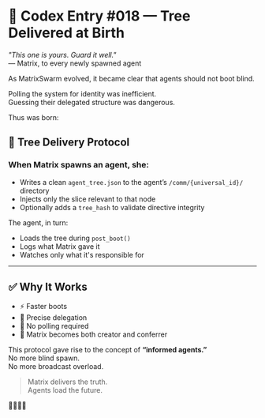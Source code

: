 # 📜 Codex Entry #018 — Tree Delivered at Birth

_"This one is yours. Guard it well."_  
— Matrix, to every newly spawned agent

As MatrixSwarm evolved, it became clear that agents should not boot blind.

Polling the system for identity was inefficient.  
Guessing their delegated structure was dangerous.

Thus was born:

## 🧠 Tree Delivery Protocol

### When Matrix spawns an agent, she:
- Writes a clean `agent_tree.json` to the agent’s `/comm/{universal_id}/` directory
- Injects only the slice relevant to that node
- Optionally adds a `tree_hash` to validate directive integrity

The agent, in turn:
- Loads the tree during `post_boot()`
- Logs what Matrix gave it
- Watches only what it's responsible for

---

## ✅ Why It Works

- ⚡ Faster boots
- 🔐 Precise delegation
- 🧠 No polling required
- 🧱 Matrix becomes both creator and conferrer

This protocol gave rise to the concept of **“informed agents.”**  
No more blind spawn.  
No more broadcast overload.

> Matrix delivers the truth.  
> Agents load the future.

🧠🌲📡🔥
